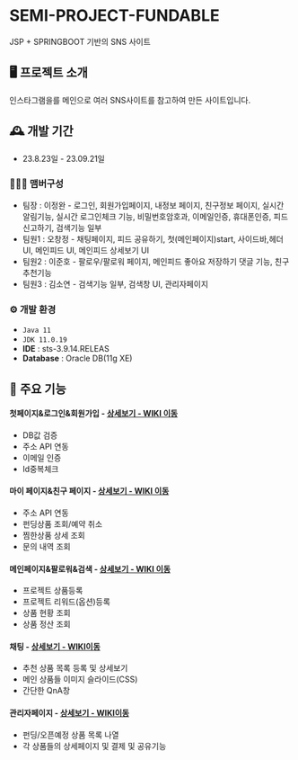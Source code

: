 # SEMI-PROJECT-FUNDABLE
JSP + SPRINGBOOT 기반의 SNS 사이트

## 🖥️ 프로젝트 소개
인스타그램을를 메인으로 여러 SNS사이트를 참고하여 만든 사이트입니다.
<br>

## 🕰️ 개발 기간
* 23.8.23일 - 23.09.21일

### 🧑‍🤝‍🧑 맴버구성
 - 팀장  : 이정완 - 로그인, 회원가입페이지, 내정보 페이지, 친구정보 페이지, 실시간 알림기능, 실시간 로그인체크 기능, 비밀번호암호과, 이메일인증, 휴대폰인증, 피드 신고하기, 검색기능 일부
 - 팀원1 : 오창정 - 채팅페이지, 피드 공유하기, 첫(메인페이지)start, 사이드바,헤더 UI, 메인피드 UI, 메인피드 상세보기 UI
 - 팀원2 : 이준호 - 팔로우/팔로워 페이지, 메인피드 좋아요 저장하기 댓글 기능, 친구추천기능
 - 팀원3 : 김소연 - 검색기능 일부, 검색창 UI, 관리자페이지
 

### ⚙️ 개발 환경
- `Java 11`
- `JDK 11.0.19`
- **IDE** : sts-3.9.14.RELEAS
- **Database** : Oracle DB(11g XE)

## 📌 주요 기능
#### 첫페이지&로그인&회원가입 - <a href="" >상세보기 - WIKI 이동</a>
- DB값 검증
- 주소 API 연동
- 이메일 인증
- Id중복체크

#### 마이 페이지&친구 페이지 - <a href="" >상세보기 - WIKI 이동</a>
- 주소 API 연동
- 펀딩상품 조회/예약 취소
- 찜한상품 상세 조회
- 문의 내역 조회

#### 메인페이지&팔로워&검색 - <a href="" >상세보기 - WIKI 이동</a>
- 프로젝트 상품등록
- 프로젝트 리워드(옵션)등록
- 상품 현황 조회
- 상품 정산 조회

#### 채팅 - <a href="" >상세보기 - WIKI이동</a>
- 추천 상품 목록 등록 및 상세보기
- 메인 상품들 이미지 슬라이드(CSS)
- 간단한 QnA창

#### 관리자페이지 - <a href="" >상세보기 - WIKI이동</a>
- 펀딩/오픈예정 상품 목록 나열
- 각 상품들의 상세페이지 및 결제 및 공유기능


